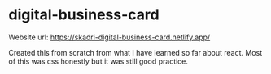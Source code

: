 # digital-business-card

Website url: https://skadri-digital-business-card.netlify.app/

Created this from scratch from what I have learned so far about react. Most of this was css honestly but it was still good practice.
